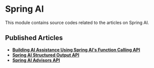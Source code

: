 # **Spring AI**

This module contains source codes related to the articles on Spring AI.

## **Published Articles**
- [**Building AI Assistance Using Spring AI's Function Calling API**](https://www.kodesastra.com/2024/12/building-ai-assistance-using-spring-ai-function-calling.html)
- [**Spring AI Structured Output API**](https://www.kodesastra.com/2024/12/spring-ai-structured-output-api.html)
- [**Spring AI Advisors API**](https://www.kodesastra.com/2025/01/spring-ai-advisors-api.html)
